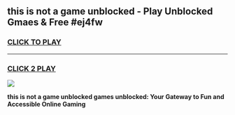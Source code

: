 
## this is not a game unblocked - Play Unblocked Gmaes & Free #ej4fw
<h3>
<a href="https://news.freeplayer.one?title=this_is_not_a_game_unblocked&ref=03M">CLICK TO PLAY</a></h3>
<hr>

<h3>
<a href="https://news.freeplayer.one?title=this_is_not_a_game_unblocked&ref=03M">CLICK 2 PLAY</a>
  
</h3>

<a href="https://news.freeplayer.one?title=this_is_not_a_game_unblocked&ref=03M"><img src="https://clearcache.store/games.png"></a>


**this is not a game unblocked games unblocked: Your Gateway to Fun and Accessible Online Gaming**
